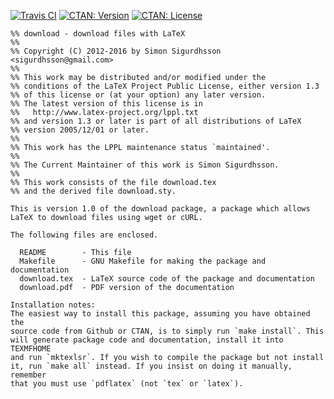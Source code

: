 [![Travis CI](https://img.shields.io/travis/urdh/download/master.svg)](http://travis-ci.org/urdh/download)
[![CTAN: Version](https://img.shields.io/ctan/v/download.svg)](http://www.ctan.org/pkg/download)
[![CTAN: License](https://img.shields.io/ctan/l/download.svg)](http://www.ctan.org/pkg/download)
```
%% download - download files with LaTeX
%%
%% Copyright (C) 2012-2016 by Simon Sigurdhsson <sigurdhsson@gmail.com>
%% 
%% This work may be distributed and/or modified under the
%% conditions of the LaTeX Project Public License, either version 1.3
%% of this license or (at your option) any later version.
%% The latest version of this license is in
%%   http://www.latex-project.org/lppl.txt
%% and version 1.3 or later is part of all distributions of LaTeX
%% version 2005/12/01 or later.
%%
%% This work has the LPPL maintenance status `maintained'.
%%
%% The Current Maintainer of this work is Simon Sigurdhsson.
%%
%% This work consists of the file download.tex
%% and the derived file download.sty.

This is version 1.0 of the download package, a package which allows
LaTeX to download files using wget or cURL.

The following files are enclosed.

  README        - This file
  Makefile      - GNU Makefile for making the package and documentation
  download.tex  - LaTeX source code of the package and documentation
  download.pdf  - PDF version of the documentation

Installation notes:
The easiest way to install this package, assuming you have obtained the
source code from Github or CTAN, is to simply run `make install`. This
will generate package code and documentation, install it into TEXMFHOME
and run `mktexlsr`. If you wish to compile the package but not install
it, run `make all` instead. If you insist on doing it manually, remember
that you must use `pdflatex` (not `tex` or `latex`).
```
